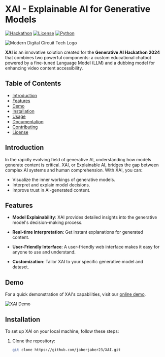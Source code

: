 # XAI - Explainable AI for Generative Models

[![Hackathon](https://img.shields.io/badge/Generative%20AI%20Hackathon-2024-blueviolet)](https://hackathon-link)
[![License](https://img.shields.io/badge/license-MIT-green)](LICENSE)
[![Python](https://img.shields.io/badge/python-3.8%2B-blue)](https://www.python.org/downloads/)

![Modern Digital Circuit Tech Logo](https://github.com/Zaid0/XAI/assets/103749727/9bbdedbc-e143-49c0-b60f-a3458e4f18ee)



**XAI** is an innovative solution created for the **Generative AI Hackathon 2024** that combines two powerful components: a custom educational chatbot powered by a fine-tuned Language Model (LLM) and a dubbing model for enhancing video content accessibility.

## Table of Contents

- [Introduction](#introduction)
- [Features](#features)
- [Demo](#demo)
- [Installation](#installation)
- [Usage](#usage)
- [Documentation](#documentation)
- [Contributing](#contributing)
- [License](#license)

## Introduction

In the rapidly evolving field of generative AI, understanding how models generate content is critical. XAI, or Explainable AI, bridges the gap between complex AI systems and human comprehension. With XAI, you can:

- Visualize the inner workings of generative models.
- Interpret and explain model decisions.
- Improve trust in AI-generated content.

## Features

- **Model Explainability**: XAI provides detailed insights into the generative model's decision-making process.

- **Real-time Interpretation**: Get instant explanations for generated content.

- **User-Friendly Interface**: A user-friendly web interface makes it easy for anyone to use and understand.

- **Customization**: Tailor XAI to your specific generative model and dataset.

## Demo

For a quick demonstration of XAI's capabilities, visit our [online demo]([https://xai-demo-link](https://www.canva.com/design/DAF5ySmVy8s/HsZbtYnIQdcYbWM-IdzMUw/view?utm_content=DAF5ySmVy8s&utm_campaign=designshare&utm_medium=link&utm_source=editor)).

![XAI Demo](https://www.canva.com/design/DAF5ySmVy8s/HsZbtYnIQdcYbWM-IdzMUw/view?utm_content=DAF5ySmVy8s&utm_campaign=designshare&utm_medium=link&utm_source=editor)

## Installation

To set up XAI on your local machine, follow these steps:

1. Clone the repository:

   ```bash
   git clone https://github.com/jaberjaber23/XAI.git
